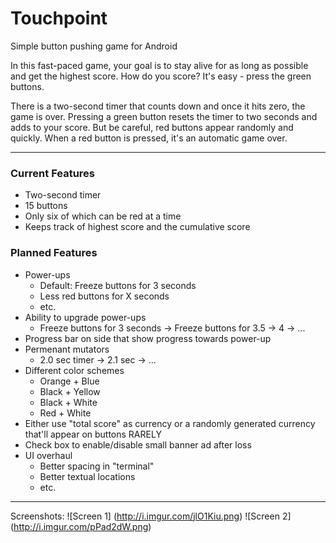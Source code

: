 # Touchpoint
Simple button pushing game for Android

In this fast-paced game, your goal is to stay alive for as long as possible and get the highest score. How do you score? It's easy - press the green buttons.

There is a two-second timer that counts down and once it hits zero, the game is over. Pressing a green button resets the timer to two seconds and adds to your score. But be careful, red buttons appear randomly and quickly. When a red button is pressed, it's an automatic game over.

---
### Current Features ###
* Two-second timer
* 15 buttons
* Only six of which can be red at a time
* Keeps track of highest score and the cumulative score

### Planned Features ###
* Power-ups
  * Default: Freeze buttons for 3 seconds
  * Less red buttons for X seconds
  * etc.
* Ability to upgrade power-ups
  * Freeze buttons for 3 seconds -> Freeze buttons for 3.5 -> 4 -> ...
* Progress bar on side that show progress towards power-up
* Permenant mutators
  * 2.0 sec timer -> 2.1 sec -> ...
* Different color schemes
  * Orange + Blue
  * Black + Yellow
  * Black + White
  * Red + White
* Either use "total score" as currency or a randomly generated currency that'll appear on buttons RARELY
* Check box to enable/disable small banner ad after loss
* UI overhaul
  * Better spacing in "terminal"
  * Better textual locations
  * etc.

---
Screenshots: 
![Screen 1] (http://i.imgur.com/jlO1Kiu.png)
![Screen 2] (http://i.imgur.com/pPad2dW.png)
